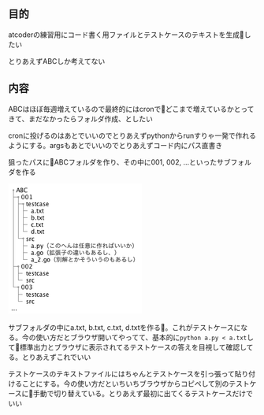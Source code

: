 ## 目的
atcoderの練習用にコード書く用ファイルとテストケースのテキストを生成したい

とりあえずABCしか考えてない

## 内容
ABCはほぼ毎週増えているので最終的にはcronでどこまで増えているかとってきて、まだなかったらフォルダ作成、としたい

cronに投げるのはあとでいいのでとりあえずpythonからrunすりゃ一発で作れるようにする。argsもあとでいいのでとりあえずコード内にパス直書き

狙ったパスにABCフォルダを作り、その中に001, 002, ...といったサブフォルダを作る

![tree](out/test/test.png "tree")

サブフォルダの中にa.txt, b.txt, c.txt, d.txtを作る。これがテストケースになる。今の使い方だとブラウザ開いてやってて、基本的に`python a.py < a.txt`して標準出力とブラウザに表示されてるテストケースの答えを目視して確認してる。とりあえずこれでいい

テストケースのテキストファイルにはちゃんとテストケースを引っ張って貼り付けることにする。今の使い方だといちいちブラウザからコピペして別のテストケースに手動で切り替えている。とりあえず最初に出てくるテストケースだけでいい
